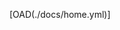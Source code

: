 [OAD(./docs/home.yml)]

<!-- Convert the aboove .yml to .md file : oad gen-docs -s example1-openapi.yml/.json -d output.md 
This requires to install a module 'essentials-openapi' using pip [pip install essentials-openapi[full]] -->
